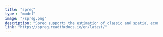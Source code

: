 ```yaml
---
title: "spreg"
type : "model"
image: "/spreg.png"
description: "Spreg supports the estimation of classic and spatial econometric models. Currently it contains methods for estimating standard Ordinary Least Squares (OLS), Two Stage Least Squares (2SLS) and Seemingly Unrelated Regressions (SUR), in addition to various tests of homokestadicity, normality, spatial randomness, and different types of spatial autocorrelation. It also includes a suite of tests for spatial dependence in models with binary dependent variables."
link: "https://spreg.readthedocs.io/en/latest/"
---
```



